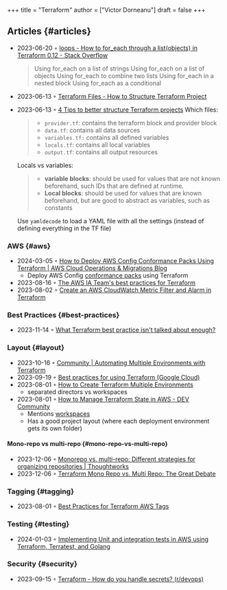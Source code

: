 +++
title = "Terraform"
author = ["Victor Dorneanu"]
draft = false
+++

## Articles {#articles}

-   2023-06-20 ◦ [loops - How to for_each through a list(objects) in Terraform 0.12 - Stack Overflow](https://stackoverflow.com/questions/58594506/how-to-for-each-through-a-listobjects-in-terraform-0-12)

    > Using for_each on a list of strings
    > Using for_each on a list of objects
    > Using for_each to combine two lists
    > Using for_each in a nested block
    > Using for_each as a conditional
-   2023-06-13 ◦ [Terraform Files - How to Structure Terraform Project](https://spacelift.io/blog/terraform-files)
-   2023-06-13 ◦ [4 Tips to better structure Terraform projects](https://xebia.com/blog/four-tips-to-better-structure-terraform-projects/)
    Which files:

    > -   `provider.tf`: contains the terraform block and provider block
    > -   `data.tf`: contains all data sources
    > -   `variables.tf:` contains all defined variables
    > -   `locals.tf`: contains all local variables
    > -   `output.tf`: contains all output resources

    Locals vs variables:

    > -   **variable blocks**: should be used for values that are not known beforehand, such IDs that are defined at runtime.
    > -   **Local blocks**: should be used for values that are known beforehand, but are good to abstract as variables, such as constants

    Use `yamldecode` to load a YAML file with all the settings (instead of defining everything in the TF file)


### AWS {#aws}

-   2024-03-05 ◦ [How to Deploy AWS Config Conformance Packs Using Terraform | AWS Cloud Operations &amp; Migrations Blog](https://aws.amazon.com/blogs/mt/how-to-deploy-aws-config-conformance-packs-using-terraform/)
    -   Deploy AWS Config [conformance packs](https://github.com/awslabs/aws-config-rules/tree/master/aws-config-conformance-packs) using Terraform
-   2023-08-16 ◦ [The AWS IA Team's best practices for Terraform](https://aws-ia.github.io/standards-terraform/)
-   2023-08-02 ◦ [Create an AWS CloudWatch Metric Filter and Alarm in Terraform](https://spin.atomicobject.com/2021/04/07/aws-cloudwatch-metric-filter-alarm-terraform/)


### Best Practices {#best-practices}

-   2023-11-14 ◦ [What Terraform best practice isn't talked about enough?](https://www.reddit.com/r/Terraform/comments/17qkfwm/what_terraform_best_practice_isnt_talked_about/?rdt=34153)


### Layout {#layout}

-   2023-10-16 ◦ [Community | Automating Multiple Environments with Terraform](https://community.aws/tutorials/automating-multiple-environments-with-terraform)
-   2023-09-19 ◦ [Best practices for using Terraform (Google Cloud)](https://cloud.google.com/docs/terraform/best-practices-for-terraform)
-   2023-08-01 ◦ [How to Create Terraform Multiple Environments](https://getbetterdevops.io/terraform-create-infrastructure-in-multiple-environments/)
    -   separated directors vs workspaces
-   2023-08-01 ◦ [How to Manage Terraform State in AWS - DEV Community](https://dev.to/aws-builders/how-to-manage-terraform-state-in-aws-1001)
    -   Mentions [workspaces](https://developer.hashicorp.com/terraform/language/state/workspaces)
    -   Has a good project layout (where each deployment environment gets its own folder)


#### Mono-repo vs multi-repo {#mono-repo-vs-multi-repo}

-   2023-12-06 ◦ [Monorepo vs. multi-repo: Different strategies for organizing repositories | Thoughtworks](https://www.thoughtworks.com/en-de/insights/blog/agile-engineering-practices/monorepo-vs-multirepo)
-   2023-12-06 ◦ [Terraform Mono Repo vs. Multi Repo: The Great Debate](https://www.hashicorp.com/blog/terraform-mono-repo-vs-multi-repo-the-great-debate)


### Tagging {#tagging}

-   2023-08-01 ◦ [Best Practices for Terraform AWS Tags](https://engineering.deptagency.com/best-practices-for-terraform-aws-tags)


### Testing {#testing}

-   2024-01-03 ◦ [Implementing Unit and integration tests in AWS using Terraform, Terratest, and Golang](https://blog.playgroundtech.io/implementing-unit-and-integration-tests-in-aws-using-terraform-terratest-and-golang-5f92c676ede1)


### Security {#security}

-   2023-09-15 ◦ [Terraform - How do you handle secrets? (r/devops)](https://www.reddit.com/r/devops/comments/10a7j78/terraform_how_do_you_handle_secrets/)
